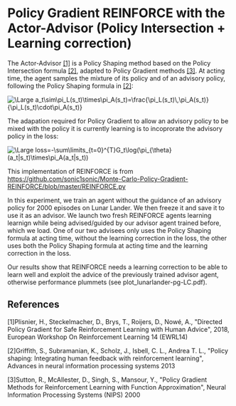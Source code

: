 # Policy Gradient REINFORCE with the Actor-Advisor (Policy Intersection + Learning correction)

The Actor-Advisor [[1]](#1) is a Policy Shaping method based on the Policy Intersection formula [[2]](#2), adapted to Policy Gradient methods [[3]](#3). At acting time, the agent samples the mixture of its policy and of an advisory policy, following the Policy Shaping formula in [[2]](#2):

<img src="https://latex.codecogs.com/svg.latex?\Large&space;a_t\sim\pi_L(s_t)\times\pi_A(s_t)=\frac{\pi_L(s_t)\,\pi_A(s_t)}{\pi_L(s_t)\cdot\pi_A(s_t)}" title="\Large a_t\sim\pi_L(s_t)\times\pi_A(s_t)=\frac{\pi_L(s_t)\,\pi_A(s_t)}{\pi_L(s_t)\cdot\pi_A(s_t)}" />

The adapation required for Policy Gradient to allow an advisory policy to be mixed with the policy it is currently learning is to incoprorate the advisory policy in the loss:

<img src="https://latex.codecogs.com/svg.latex?\Large&space;loss=-\sum\limits_{t=0}^{T}G_t\log(\pi_{\theta}(a_t|s_t)\times\pi_A(a_t|s_t))" title="\Large loss=-\sum\limits_{t=0}^{T}G_t\log(\pi_{\theta}(a_t|s_t)\times\pi_A(a_t|s_t))" />

This implementation of REINFORCE is from https://github.com/sonic1sonic/Monte-Carlo-Policy-Gradient-REINFORCE/blob/master/REINFORCE.py

In this experiment, we train an agent without the guidance of an advisory policy for 2000 episodes on Lunar Lander. We then freeze it and save it to use it as an advisor. We launch two fresh REINFORCE agents learning learnign while being advised/guided by our advisor agent trained before, which we load. One of our two advisees only uses the Policy Shaping formula at acting time, without the learning correction in the loss, the other uses both the Policy Shaping formula at acting time and the learning correction in the loss.

Our results show that REINFORCE needs a learning correction to be able to learn well and exploit the advice of the previously trained advisor agent, otherwise performance plummets (see plot_lunarlander-pg-LC.pdf).

## References
<a id="1">[1]Plisnier, H., Steckelmacher, D., Brys, T., Roijers, D., Nowé, A., "Directed Policy Gradient for Safe Reinforcement Learning with Human Advice", 2018, European Workshop On Reinforcement Learning 14 (EWRL14)</a>

<a id="2">[2]Griffith, S., Subramanian, K., Scholz, J., Isbell, C. L., Andrea T. L., "Policy shaping: Integrating human feedback with reinforcement learning", Advances in neural information processing systems 2013</a>

<a id="3">[3]Sutton, R., McAllester, D., Singh, S., Mansour, Y., "Policy Gradient Methods for Reinforcement Learning with Function Approximation", Neural Information Processing Systems (NIPS) 2000
</a>

